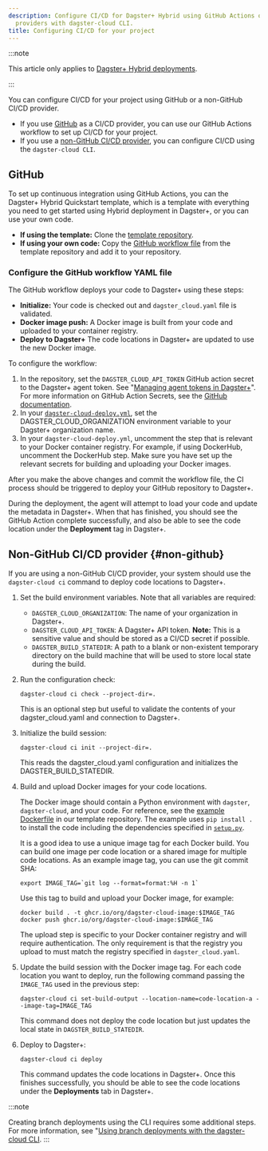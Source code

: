 ```yaml
---
description: Configure CI/CD for Dagster+ Hybrid using GitHub Actions or non-GitHub
  providers with dagster-cloud CLI.
title: Configuring CI/CD for your project
---
```


:::note

This article only applies to [Dagster+ Hybrid deployments](/dagster-plus/deployment/deployment-types/hybrid/).

:::

You can configure CI/CD for your project using GitHub or a non-GitHub CI/CD provider.

- If you use [GitHub](#github) as a CI/CD provider, you can use our GitHub Actions workflow to set up CI/CD for your project.
- If you use a [non-GitHub CI/CD provider](#non-github), you can configure CI/CD using the `dagster-cloud CLI`.

## GitHub

To set up continuous integration using GitHub Actions, you can the Dagster+ Hybrid Quickstart template, which is a template with everything you need to get started using Hybrid deployment in Dagster+, or you can use your own code.

- **If using the template:** Clone the [template repository](https://github.com/dagster-io/dagster-cloud-hybrid-quickstart).
- **If using your own code:** Copy the [GitHub workflow file](https://github.com/dagster-io/dagster-cloud-hybrid-quickstart/tree/main/.github/workflows) from the template repository and add it to your repository.

### Configure the GitHub workflow YAML file

The GitHub workflow deploys your code to Dagster+ using these steps:

- **Initialize:** Your code is checked out and `dagster_cloud.yaml` file is validated.
- **Docker image push:** A Docker image is built from your code and uploaded to your container registry.
- **Deploy to Dagster+** The code locations in Dagster+ are updated to use the new Docker image.

To configure the workflow:

1. In the repository, set the `DAGSTER_CLOUD_API_TOKEN` GitHub action secret to the Dagster+ agent token. See "[Managing agent tokens in Dagster+](/dagster-plus/deployment/management/tokens/agent-tokens)". For more information on GitHub Action Secrets, see the [GitHub documentation](https://docs.github.com/en/actions/security-guides/encrypted-secrets#creating-encrypted-secrets-for-a-repository).
2. In your [`dagster-cloud-deploy.yml`](https://github.com/dagster-io/dagster-cloud-hybrid-quickstart/blob/main/.github/workflows/dagster-cloud-deploy.yml), set the DAGSTER_CLOUD_ORGANIZATION environment variable to your Dagster+ organization name.
3. In your `dagster-cloud-deploy.yml`, uncomment the step that is relevant to your Docker container registry. For example, if using DockerHub, uncomment the DockerHub step. Make sure you have set up the relevant secrets for building and uploading your Docker images.

After you make the above changes and commit the workflow file, the CI process should be triggered to deploy your GitHub repository to Dagster+.

During the deployment, the agent will attempt to load your code and update the metadata in Dagster+. When that has finished, you should see the GitHub Action complete successfully, and also be able to see the code location under the **Deployment** tag in Dagster+.

## Non-GitHub CI/CD provider \{#non-github}

If you are using a non-GitHub CI/CD provider, your system should use the `dagster-cloud ci` command to deploy code locations to Dagster+.

1. Set the build environment variables. Note that all variables are required:
   - `DAGSTER_CLOUD_ORGANIZATION`: The name of your organization in Dagster+.
   - `DAGSTER_CLOUD_API_TOKEN`: A Dagster+ API token. **Note:** This is a sensitive value and should be stored as a CI/CD secret if possible.
   - `DAGSTER_BUILD_STATEDIR`: A path to a blank or non-existent temporary directory on the build machine that will be used to store local state during the build.
2. Run the configuration check:
   ```
   dagster-cloud ci check --project-dir=.
   ```
   This is an optional step but useful to validate the contents of your dagster_cloud.yaml and connection to Dagster+.
3. Initialize the build session:
   ```
   dagster-cloud ci init --project-dir=.
   ```
   This reads the dagster_cloud.yaml configuration and initializes the DAGSTER_BUILD_STATEDIR.
4. Build and upload Docker images for your code locations.

   The Docker image should contain a Python environment with `dagster`, `dagster-cloud`, and your code. For reference, see the [example Dockerfile](https://github.com/dagster-io/dagster-cloud-hybrid-quickstart/blob/main/Dockerfile) in our template repository. The example uses `pip install .` to install the code including the dependencies specified in [`setup.py`](https://github.com/dagster-io/dagster-cloud-hybrid-quickstart/blob/main/setup.py).

   It is a good idea to use a unique image tag for each Docker build. You can build one image per code location or a shared image for multiple code locations. As an example image tag, you can use the git commit SHA:

   ```
   export IMAGE_TAG=`git log --format=format:%H -n 1`
   ```

   Use this tag to build and upload your Docker image, for example:

   ```
   docker build . -t ghcr.io/org/dagster-cloud-image:$IMAGE_TAG
   docker push ghcr.io/org/dagster-cloud-image:$IMAGE_TAG
   ```

   The upload step is specific to your Docker container registry and will require authentication. The only requirement is that the registry you upload to must match the registry specified in `dagster_cloud.yaml`.

5. Update the build session with the Docker image tag. For each code location you want to deploy, run the following command passing the `IMAGE_TAG` used in the previous step:

   ```
   dagster-cloud ci set-build-output --location-name=code-location-a --image-tag=IMAGE_TAG
   ```

   This command does not deploy the code location but just updates the local state in `DAGSTER_BUILD_STATEDIR`.

6. Deploy to Dagster+:

   ```
   dagster-cloud ci deploy
   ```

   This command updates the code locations in Dagster+. Once this finishes successfully, you should be able to see the code locations under the **Deployments** tab in Dagster+.

:::note

Creating branch deployments using the CLI requires some additional steps. For more information, see "[Using branch deployments with the dagster-cloud CLI](/dagster-plus/features/ci-cd/branch-deployments/using-branch-deployments-with-the-cli).
:::
